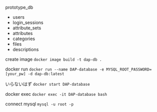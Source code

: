 prototype_db
* users
* login_sessions
* attribute_sets
* attributes
* categories
* files
* descriptions

create image
```docker image build -t dap-db .```

docker run
```docker run --name DAP-database -e MYSQL_ROOT_PASSWORD=[your_pw] -d dap-db:latest```

いらないはず
```docker start DAP-database```

docker exec
```docker exec -it DAP-database bash```

connect mysql
```mysql -u root -p```